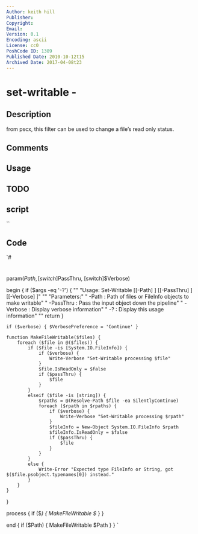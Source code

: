 ```yaml
---
Author: keith hill
Publisher: 
Copyright: 
Email: 
Version: 0.1
Encoding: ascii
License: cc0
PoshCode ID: 1389
Published Date: 2010-10-12t15
Archived Date: 2017-04-08t23
---
```


# set-writable - 

## Description

from pscx, this filter can be used to change a file’s read only status.

## Comments



## Usage



## TODO



## script

``

## Code

`#
 #
 param($Path, [switch]$PassThru, [switch]$Verbose)
 
 begin {
 	if ($args -eq '-?') {
 		""
 		"Usage: Set-Writable [[-Path] <object>] [[-PassThru] <switch>] [[-Verbose] <switch>]"
 		""
 		"Parameters:"
 		"    -Path     : Path of files or FileInfo objects to make writable"
 		"    -PassThru : Pass the input object down the pipeline"
 		"    -Verbose  : Display verbose information"
 		"    -?        : Display this usage information"
 		""
 		return
 	}
 
 	if ($verbose) { $VerbosePreference = 'Continue' }
 	
 	function MakeFileWritable($files) {
 		foreach ($file in @($files)) {
 			if ($file -is [System.IO.FileInfo]) {
 				if ($verbose) {
 					Write-Verbose "Set-Writable processing $file"
 				}
 				$file.IsReadOnly = $false
 				if ($passThru) {
 					$file
 				}
 			}
 			elseif ($file -is [string]) {
 				$rpaths = @(Resolve-Path $file -ea SilentlyContinue)
 				foreach ($rpath in $rpaths) {
 					if ($verbose) {
 						Write-Verbose "Set-Writable processing $rpath"
 					}
 					$fileInfo = New-Object System.IO.FileInfo $rpath
 					$fileInfo.IsReadOnly = $false
 					if ($passThru) {
 						$file
 					}
 				}
 			}
 			else {
 				Write-Error "Expected type FileInfo or String, got $($file.psobject.typenames[0]) instead."
 			}
 		}
 	}
 }
 
 process {
 	if ($_) {
 		MakeFileWritable $_
 	}
 }
 
 end {
 	if ($Path) {
 		MakeFileWritable $Path
     }
 }
`

